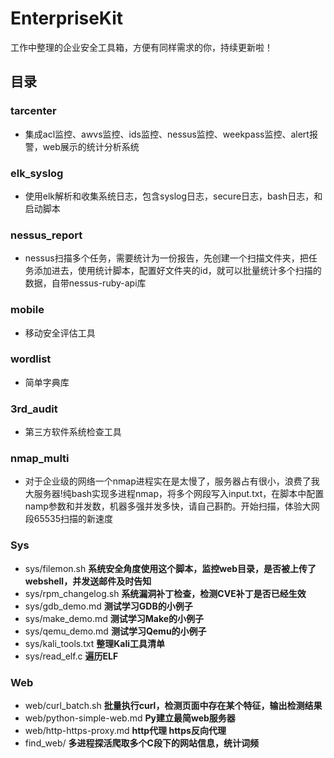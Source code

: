 # EnterpriseKit

  工作中整理的企业安全工具箱，方便有同样需求的你，持续更新啦！

## 目录

### tarcenter
- 集成acl监控、awvs监控、ids监控、nessus监控、weekpass监控、alert报警，web展示的统计分析系统

### elk_syslog 
- 使用elk解析和收集系统日志，包含syslog日志，secure日志，bash日志，和启动脚本

### nessus_report 
- nessus扫描多个任务，需要统计为一份报告，先创建一个扫描文件夹，把任务添加进去，使用统计脚本，配置好文件夹的id，就可以批量统计多个扫描的数据，自带nessus-ruby-api库

### mobile
- 移动安全评估工具

### wordlist
- 简单字典库

### 3rd_audit
- 第三方软件系统检查工具

### nmap_multi 
- 对于企业级的网络一个nmap进程实在是太慢了，服务器占有很小，浪费了我大服务器!纯bash实现多进程nmap，将多个网段写入input.txt，在脚本中配置namp参数和并发数，机器多强并发多快，请自己斟酌。开始扫描，体验大网段65535扫描的新速度

### Sys

- sys/filemon.sh **系统安全角度使用这个脚本，监控web目录，是否被上传了webshell，并发送邮件及时告知**
- sys/rpm_changelog.sh **系统漏洞补丁检查，检测CVE补丁是否已经生效**
- sys/gdb_demo.md **测试学习GDB的小例子**
- sys/make_demo.md **测试学习Make的小例子**
- sys/qemu_demo.md **测试学习Qemu的小例子**
- sys/kali_tools.txt **整理Kali工具清单**
- sys/read_elf.c **遍历ELF**

### Web

- web/curl_batch.sh  **批量执行curl，检测页面中存在某个特征，输出检测结果**
- web/python-simple-web.md **Py建立最简web服务器**
- web/http-https-proxy.md **http代理 https反向代理**
- find_web/ **多进程探活爬取多个C段下的网站信息，统计词频**